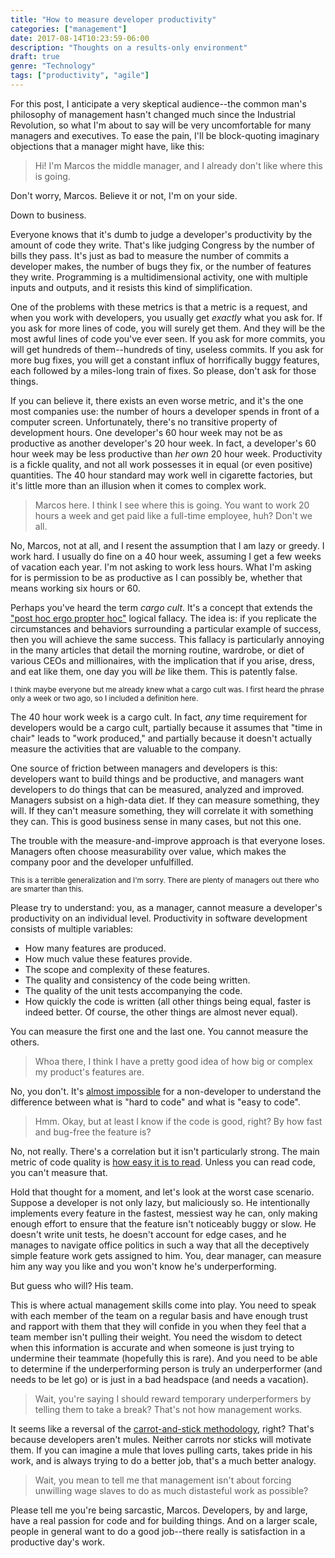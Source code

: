 ```yaml
---
title: "How to measure developer productivity"
categories: ["management"]
date: 2017-08-14T10:23:59-06:00
description: "Thoughts on a results-only environment"
draft: true
genre: "Technology"
tags: ["productivity", "agile"]
---
```


For this post, I anticipate a very skeptical audience--the common man's philosophy of management hasn't changed much since the Industrial Revolution, so what I'm about to say will be very uncomfortable for many managers and executives. To ease the pain, I'll be block-quoting imaginary objections that a manager might have, like this:

> Hi! I'm Marcos the middle manager, and I already don't like where this is going.

Don't worry, Marcos. Believe it or not, I'm on your side.

Down to business.

Everyone knows that it's dumb to judge a developer's productivity by the amount of code they write. That's like judging Congress by the number of bills they pass. It's just as bad to measure the number of commits a developer makes, the number of bugs they fix, or the number of features they write. Programming is a multidimensional activity, one with multiple inputs and outputs, and it resists this kind of simplification.

One of the problems with these metrics is that a metric is a request, and when you work with developers, you usually get _exactly_ what you ask for. If you ask for more lines of code, you will surely get them. And they will be the most awful lines of code you've ever seen. If you ask for more commits, you will get hundreds of them--hundreds of tiny, useless commits. If you ask for more bug fixes, you will get a constant influx of horrifically buggy features, each followed by a miles-long train of fixes. So please, don't ask for those things.

If you can believe it, there exists an even worse metric, and it's the one most companies use: the number of hours a developer spends in front of a computer screen. Unfortunately, there's no transitive property of development hours. One developer's 60 hour week may not be as productive as another developer's 20 hour week. In fact, a developer's 60 hour week may be less productive than _her own_ 20 hour week. Productivity is a fickle quality, and not all work possesses it in equal (or even positive) quantities. The 40 hour standard may work well in cigarette factories, but it's little more than an illusion when it comes to complex work.

> Marcos here. I think I see where this is going. You want to work 20 hours a week and get paid like a full-time employee, huh? Don't we all.

No, Marcos, not at all, and I resent the assumption that I am lazy or greedy. I work hard. I usually do fine on a 40 hour week, assuming I get a few weeks of vacation each year. I'm not asking to work less hours. What I'm asking for is permission to be as productive as I can possibly be, whether that means working six hours or 60.

Perhaps you've heard the term _cargo cult_. It's a concept that extends the ["post hoc ergo propter hoc"](https://en.wikipedia.org/wiki/Post_hoc_ergo_propter_hoc) logical fallacy. The idea is: if you replicate the circumstances and behaviors surrounding a particular example of success, then you will achieve the same success. This fallacy is particularly annoying in the many articles that detail the morning routine, wardrobe, or diet of various CEOs and millionaires, with the implication that if you arise, dress, and eat like them, one day you will _be_ like them. This is patently false.

<sup>I think maybe everyone but me already knew what a cargo cult was. I first heard the phrase only a week or two ago, so I included a definition here.</sup>

The 40 hour work week is a cargo cult. In fact, _any_ time requirement for developers would be a cargo cult, partially because it assumes that "time in chair" leads to "work produced," and partially because it doesn't actually measure the activities that are valuable to the company.

One source of friction between managers and developers is this: developers want to build things and be productive, and managers want developers to do things that can be measured, analyzed and improved. Managers subsist on a high-data diet. If they can measure something, they will. If they can't measure something, they will correlate it with something they can. This is good business sense in many cases, but not this one.

The trouble with the measure-and-improve approach is that everyone loses. Managers often choose measurability over value, which makes the company poor and the developer unfulfilled.

<sup>This is a terrible generalization and I'm sorry. There are plenty of managers out there who are smarter than this.</sup>

Please try to understand: you, as a manager, cannot measure a developer's productivity on an individual level. Productivity in software development consists of multiple variables:

* How many features are produced.
* How much value these features provide.
* The scope and complexity of these features.
* The quality and consistency of the code being written.
* The quality of the unit tests accompanying the code.
* How quickly the code is written (all other things being equal, faster is indeed better. Of course, the other things are almost never equal).

You can measure the first one and the last one. You cannot measure the others.

> Whoa there, I think I have a pretty good idea of how big or complex my product's features are.

No, you don't. It's [almost impossible](https://xkcd.com/1425/) for a non-developer to understand the difference between what is "hard to code" and what is "easy to code".

> Hmm. Okay, but at least I know if the code is good, right? By how fast and bug-free the feature is?

No, not really. There's a correlation but it isn't particularly strong. The main metric of code quality is [how easy it is to read](/blog/posts/steps-to-better-code). Unless you can read code, you can't measure that.

Hold that thought for a moment, and let's look at the worst case scenario. Suppose a developer is not only lazy, but maliciously so. He intentionally implements every feature in the fastest, messiest way he can, only making enough effort to ensure that the feature isn't noticeably buggy or slow. He doesn't write unit tests, he doesn't account for edge cases, and he manages to navigate office politics in such a way that all the deceptively simple feature work gets assigned to him. You, dear manager, can measure him any way you like and you won't know he's underperforming.

But guess who will? His team.

This is where actual management skills come into play. You need to speak with each member of the team on a regular basis and have enough trust and rapport with them that they will confide in you when they feel that a team member isn't pulling their weight. You need the wisdom to detect when this information is accurate and when someone is just trying to undermine their teammate (hopefully this is rare). And you need to be able to determine if the underperforming person is truly an underperformer (and needs to be let go) or is just in a bad headspace (and needs a vacation).

> Wait, you're saying I should reward temporary underperformers by telling them to take a break? That's not how management works.

It seems like a reversal of the [carrot-and-stick methodology](https://en.wikipedia.org/wiki/Carrot_and_stick), right? That's because developers aren't mules. Neither carrots nor sticks will motivate them. If you can imagine a mule that loves pulling carts, takes pride in his work, and is always trying to do a better job, that's a much better analogy.

> Wait, you mean to tell me that management isn't about forcing unwilling wage slaves to do as much distasteful work as possible?

Please tell me you're being sarcastic, Marcos. Developers, by and large, have a real passion for code and for building things. And on a larger scale, people in general want to do a good job--there really is satisfaction in a productive day's work.